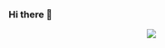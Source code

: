 ### Hi there 👋

<!--
**Abhi-1712/Abhi-1712** is a ✨ _special_ ✨ repository because its `README.md` (this file) appears on your GitHub profile.

Here are some ideas to get you started:

- 🔭 I’m currently working on ...
- 🌱 I’m currently learning ...
- 👯 I’m looking to collaborate on ...
- 🤔 I’m looking for help with ...
- 💬 Ask me about ...
- 📫 How to reach me: ...
- 😄 Pronouns: ...
- ⚡ Fun fact: ...
-->
<p align="center">

<img src="https://www.bing.com/ck/a?!&&p=0600087b589a7672811b6eeaeab1d713297756bfc6cb770f8ff1eab83590b5ceJmltdHM9MTY1OTMwMjM5NyZpZ3VpZD1kNDZlYmQ4Zi1hZDg3LTRkZGYtODU4Yi1kN2RhOGQzYWY2MmEmaW5zaWQ9NTQ3MA&ptn=3&fclid=871484d3-1116-11ed-990f-5476330f0c3b&u=a1L2ltYWdlcy9zZWFyY2g_cT1IYWNrZXIlMjBHSUYmRk9STT1JUUZSQkEmaWQ9Njg5QUJGRDg4MDZENzBCMjBGQzQzNEU5NjgwMzcwMzZFRTgyM0VGOA&ntb=1">

</p>